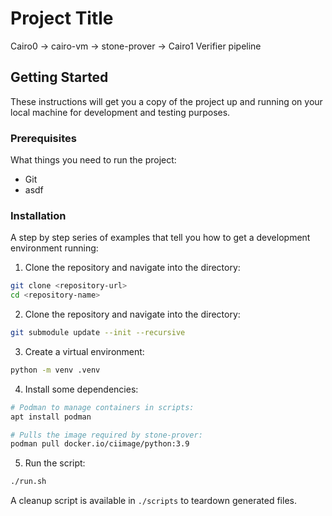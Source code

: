 # Project Title

Cairo0 -> cairo-vm -> stone-prover -> Cairo1 Verifier pipeline

## Getting Started

These instructions will get you a copy of the project up and running on your local machine for development and testing purposes.

### Prerequisites

What things you need to run the project:

- Git
- asdf

### Installation

A step by step series of examples that tell you how to get a development environment running:

1. Clone the repository and navigate into the directory:

```bash
git clone <repository-url>
cd <repository-name>
```

2. Clone the repository and navigate into the directory:

```bash
git submodule update --init --recursive
```

3. Create a virtual environment:

```bash
python -m venv .venv
```

4. Install some dependencies:

```bash
# Podman to manage containers in scripts:
apt install podman

# Pulls the image required by stone-prover:
podman pull docker.io/ciimage/python:3.9
```

5. Run the script:

```bash
./run.sh
```

A cleanup script is available in `./scripts` to teardown generated files.
